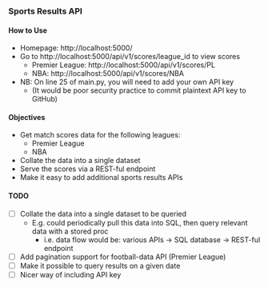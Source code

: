### Sports Results API

#### How to Use
- Homepage: http://localhost:5000/
- Go to http://localhost:5000/api/v1/scores/league_id to view scores
    - Premier League: http://localhost:5000/api/v1/scores/PL
    - NBA: http://localhost:5000/api/v1/scores/NBA
- NB: On line 25 of main.py, you will need to add your own API key
    - (It would be poor security practice to commit plaintext API key to GitHub)

#### Objectives
- Get match scores data for the following leagues:
    - Premier League
    - NBA
- Collate the data into a single dataset
- Serve the scores via a REST-ful endpoint
- Make it easy to add additional sports results APIs

#### TODO
- [ ] Collate the data into a single dataset to be queried
    - E.g. could periodically pull this data into SQL, then query relevant data with a stored proc
        - i.e. data flow would be: various APIs -> SQL database -> REST-ful endpoint
- [ ] Add pagination support for football-data API (Premier League)
- [ ] Make it possible to query results on a given date
- [ ] Nicer way of including API key
